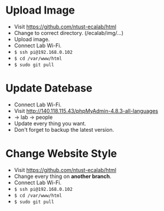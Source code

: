 # Upload Image
  - Visit https://github.com/ntust-ecalab/html
  - Change to correct directory. (/ecalab/img/...)
  - Upload image.
  - Connect Lab Wi-Fi.
  - ``` $ ssh pi@192.168.0.102 ```
  - ``` $ cd /var/www/html ```
  - ``` $ sudo git pull ```

# Update Datebase
  - Connect Lab Wi-Fi.
  - Visit http://140.118.115.43/phpMyAdmin-4.8.3-all-languages
  - -> lab -> people
  - Update every thing you want.
  - Don't forget to backup the latest version.

# Change Website Style
  - Visit https://github.com/ntust-ecalab/html
  - Change every thing on **another branch**.
  - Connect Lab Wi-Fi.
  - ``` $ ssh pi@192.168.0.102 ```
  - ``` $ cd /var/www/html ```
  - ``` $ sudo git pull ```
